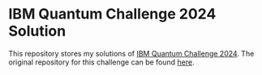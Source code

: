 # IBM Quantum Challenge 2024 Solution


This repository stores my solutions of [IBM Quantum Challenge 2024](https://challenges.quantum.ibm.com/2024). 
The original repository for this challenge can be found [here](https://github.com/qiskit-community/ibm-quantum-challenge-2024/tree/main).
